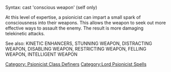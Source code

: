 Syntax: cast 'conscious weapon' (self only)

At this level of expertise, a psionicist can impart a small spark of
consciousness into their weapons. This allows the weapon to seek out
more effective ways to assault the enemy. The result is more damaging
telekinetic attacks.

See also: KINETIC ENHANCERS, STUNNING WEAPON, DISTRACTING WEAPON,
DISABLING WEAPON, RESTRICTING WEAPON, FELLING WEAPON, INTELLIGENT WEAPON

[Category: Psionicist Class
Definers](Category:_Psionicist_Class_Definers "wikilink") [Category:Lord
Psionicist Spells](Category:Lord_Psionicist_Spells "wikilink")

